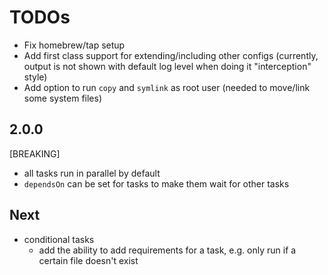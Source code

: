 # TODOs

- Fix homebrew/tap setup
- Add first class support for extending/including other configs (currently, output is not shown with default log level when doing it "interception" style)
- Add option to run `copy` and `symlink` as root user (needed to move/link some system files)

## 2.0.0

[BREAKING]

- all tasks run in parallel by default
- `dependsOn` can be set for tasks to make them wait for other tasks

## Next

- conditional tasks
  - add the ability to add requirements for a task, e.g. only run if a certain file doesn't exist
